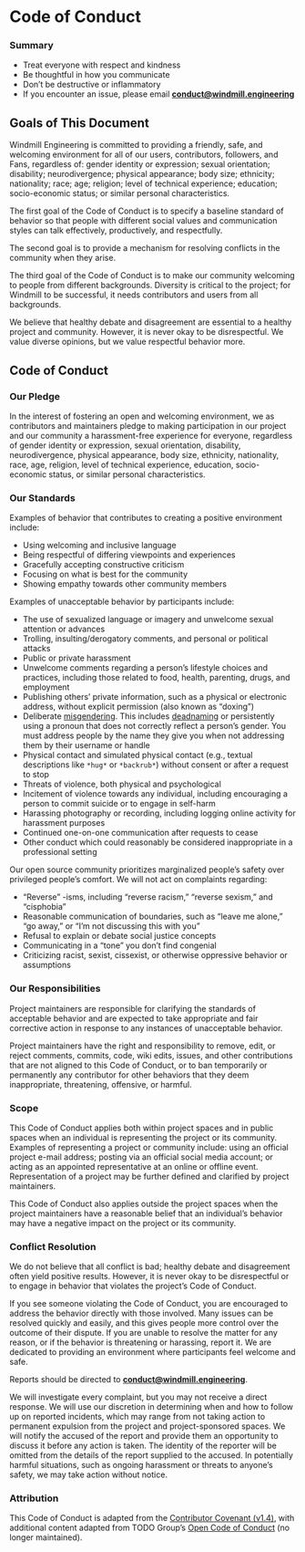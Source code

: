Code of Conduct
=====================

### Summary
* Treat everyone with respect and kindness
* Be thoughtful in how you communicate
* Don’t be destructive or inflammatory
* If you encounter an issue, please email [**conduct@windmill.engineering**](mailto:conduct@windmill.engineering)

## Goals of This Document
Windmill Engineering is committed to providing a friendly, safe, and welcoming environment for all of our users, contributors, followers, and Fans, regardless of: gender identity or expression; sexual orientation; disability; neurodivergence; physical appearance; body size; ethnicity; nationality; race; age; religion; level of technical experience; education; socio-economic status; or similar personal characteristics.

The first goal of the Code of Conduct is to specify a baseline standard of behavior so that people with different social values and communication styles can talk effectively, productively, and respectfully.

The second goal is to provide a mechanism for resolving conflicts in the community when they arise.

The third goal of the Code of Conduct is to make our community welcoming to people from different backgrounds. Diversity is critical to the project; for Windmill to be successful, it needs contributors and users from all backgrounds.

We believe that healthy debate and disagreement are essential to a healthy project and community. However, it is never okay to be disrespectful. We value diverse opinions, but we value respectful behavior more.

## Code of Conduct
### Our Pledge
In the interest of fostering an open and welcoming environment, we as contributors and maintainers pledge to making participation in our project and our community a harassment-free experience for everyone, regardless of gender identity or expression, sexual orientation, disability, neurodivergence, physical appearance, body size, ethnicity, nationality, race, age, religion, level of technical experience, education, socio-economic status, or similar personal characteristics.

### Our Standards
Examples of behavior that contributes to creating a positive environment include:
* Using welcoming and inclusive language
* Being respectful of differing viewpoints and experiences
* Gracefully accepting constructive criticism
* Focusing on what is best for the community
* Showing empathy towards other community members

Examples of unacceptable behavior by participants include:
* The use of sexualized language or imagery and unwelcome sexual attention or advances
* Trolling, insulting/derogatory comments, and personal or political attacks
* Public or private harassment
* Unwelcome comments regarding a person’s lifestyle choices and practices, including those related to food, health, parenting, drugs, and employment
* Publishing others’ private information, such as a physical or electronic address, without explicit permission (also known as “doxing”)
* Deliberate [misgendering](https://www.healthline.com/health/transgender/misgendering#why-it-happens). This includes [deadnaming](https://www.healthline.com/health/transgender/deadnaming) or persistently using a pronoun that does not correctly reflect a person’s gender. You must address people by the name they give you when not addressing them by their username or handle
* Physical contact and simulated physical contact (e.g., textual descriptions like `*hug*` or `*backrub*`) without consent or after a request to stop
* Threats of violence, both physical and psychological
* Incitement of violence towards any individual, including encouraging a person to commit suicide or to engage in self-harm
* Harassing photography or recording, including logging online activity for harassment purposes
* Continued one-on-one communication after requests to cease
* Other conduct which could reasonably be considered inappropriate in a professional setting

Our open source community prioritizes marginalized people’s safety over privileged people’s comfort. We will not act on complaints regarding:
* “Reverse” -isms, including “reverse racism,” “reverse sexism,” and “cisphobia”
* Reasonable communication of boundaries, such as “leave me alone,” “go away,” or “I’m not discussing this with you”
* Refusal to explain or debate social justice concepts
* Communicating in a “tone” you don’t find congenial
* Criticizing racist, sexist, cissexist, or otherwise oppressive behavior or assumptions

### Our Responsibilities
Project maintainers are responsible for clarifying the standards of acceptable behavior and are expected to take appropriate and fair corrective action in response to any instances of unacceptable behavior.

Project maintainers have the right and responsibility to remove, edit, or reject comments, commits, code, wiki edits, issues, and other contributions that are not aligned to this Code of Conduct, or to ban temporarily or permanently any contributor for other behaviors that they deem inappropriate, threatening, offensive, or harmful.

### Scope
This Code of Conduct applies both within project spaces and in public spaces when an individual is representing the project or its community. Examples of representing a project or community include: using an official project e-mail address; posting via an official social media account; or acting as an appointed representative at an online or offline event. Representation of a project may be further defined and clarified by project maintainers.

This Code of Conduct also applies outside the project spaces when the project maintainers have a reasonable belief that an individual’s behavior may have a negative impact on the project or its community.

### Conflict Resolution
We do not believe that all conflict is bad; healthy debate and disagreement often yield positive results. However, it is never okay to be disrespectful or to engage in behavior that violates the project’s Code of Conduct.

If you see someone violating the Code of Conduct, you are encouraged to address the behavior directly with those involved. Many issues can be resolved quickly and easily, and this gives people more control over the outcome of their dispute. If you are unable to resolve the matter for any reason, or if the behavior is threatening or harassing, report it. We are dedicated to providing an environment where participants feel welcome and safe.

Reports should be directed to **conduct@windmill.engineering**.

We will investigate every complaint, but you may not receive a direct response. We will use our discretion in determining when and how to follow up on reported incidents, which may range from not taking action to permanent expulsion from the project and project-sponsored spaces. We will notify the accused of the report and provide them an opportunity to discuss it before any action is taken. The identity of the reporter will be omitted from the details of the report supplied to the accused. In potentially harmful situations, such as ongoing harassment or threats to anyone’s safety, we may take action without notice.

### Attribution
This Code of Conduct is adapted from the [Contributor Covenant (v1.4)](https://www.contributor-covenant.org/version/1/4/code-of-conduct), with additional content adapted from TODO Group’s [Open Code of Conduct](https://github.com/todogroup/opencodeofconduct) (no longer maintained).

